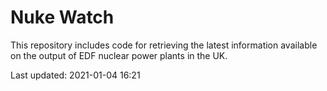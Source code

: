 # Nuke Watch

This repository includes code for retrieving the latest information available on the output of EDF nuclear power plants in the UK.

Last updated: 2021-01-04 16:21